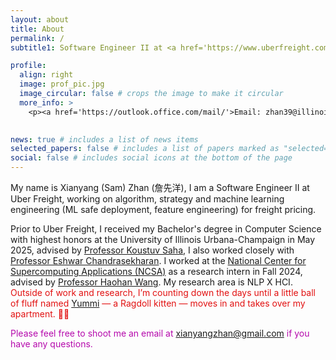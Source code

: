 ```yaml
---
layout: about
title: About
permalink: /
subtitle1: Software Engineer II at <a href='https://www.uberfreight.com/'>Uber Freight</a>

profile:
  align: right
  image: prof_pic.jpg
  image_circular: false # crops the image to make it circular
  more_info: >
    <p><a href='https://outlook.office.com/mail/'>Email: zhan39@illinois.edu</a></p>
 

news: true # includes a list of news items
selected_papers: false # includes a list of papers marked as "selected={true}"
social: false # includes social icons at the bottom of the page
---
```



My name is Xianyang (Sam) Zhan (詹先洋), I am a Software Engineer II at Uber Freight, working on algorithm, strategy and machine learning engineering (ML safe deployment, feature engineering) for freight pricing.

Prior to Uber Freight, I received my Bachelor's degree in Computer Science with highest honors at the University of Illinois Urbana-Champaign in May 2025, advised by [Professor Koustuv Saha](https://koustuv.com/), I also worked closely with [Professor Eshwar Chandrasekharan](http://www.eshwarchandrasekharan.com/). I worked at the [National Center for Supercomputing Applications (NCSA)](https://spin.ncsa.illinois.edu/24-25-academic-year-interns/) as a research intern in Fall 2024, advised by [Professor Haohan Wang](https://haohanwang.github.io/index.html). My research area is NLP X HCI. <span style="color:rgb(226, 17, 17);"> Outside of work and research, I’m counting down the days until a little ball of fluff named [Yummi](https://xzhan0.github.io/yummi/) — a Ragdoll kitten — moves in and takes over my apartment. 🐾✨ </span>

<span style="color: #b509ac;">Please feel free to shoot me an email at xianyangzhan@gmail.com if you have any questions. </span>